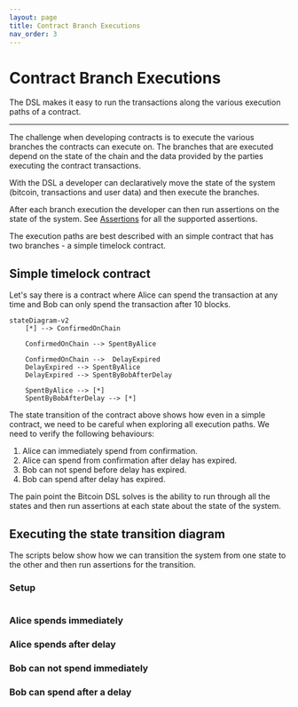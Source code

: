 ```yaml
---
layout: page
title: Contract Branch Executions
nav_order: 3
---
```


# Contract Branch Executions

The DSL makes it easy to run the transactions along the various
execution paths of a contract.

---

The challenge when developing contracts is to execute the various
branches the contracts can execute on. The branches that are executed
depend on the state of the chain and the data provided by the parties
executing the contract transactions. 

With the DSL a developer can declaratively move the state of the
system (bitcoin, transactions and user data) and then execute the
branches.

After each branch execution the developer can then run assertions on
the state of the system. See [Assertions](/reference#assertions) for
all the supported assertions.

The execution paths are best described with an simple contract that
has two branches - a simple timelock contract.

## Simple timelock contract

Let's say there is a contract where Alice can spend the transaction at
any time and Bob can only spend the transaction after 10 blocks.

```mermaid
stateDiagram-v2
    [*] --> ConfirmedOnChain

    ConfirmedOnChain --> SpentByAlice

	ConfirmedOnChain -->  DelayExpired
    DelayExpired --> SpentByAlice
    DelayExpired --> SpentByBobAfterDelay

    SpentByAlice --> [*]
    SpentByBobAfterDelay --> [*]
```

The state transition of the contract above shows how even in a simple
contract, we need to be careful when exploring all execution paths. We
need to verify the following behaviours:

1. Alice can immediately spend from confirmation.
2. Alice can spend from confirmation after delay has expired.
3. Bob can not spend before delay has expired.
4. Bob can spend after delay has expired.

The pain point the Bitcoin DSL solves is the ability to run through
all the states and then run assertions at each state about the state
of the system.

## Executing the state transition diagram

The scripts below show how we can transition the system from one state
to the other and then run assertions for the transition.

### Setup

```ruby
```

### Alice spends immediately

### Alice spends after delay

### Bob can not spend immediately

### Bob can spend after a delay

